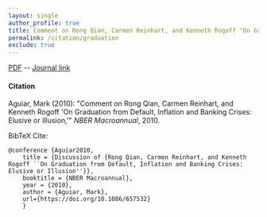 ```yaml
---
layout: single 
author_profile: true 
title: Comment on Rong Qian, Carmen Reinhart, and Kenneth Rogoff "On Graduation from Default, Inflation and Banking Crises: Elusive or Illusion" 
permalink: /citation/graduation
exclude: true
---
```


[PDF](https://markaguiar.github.io/files/discussion.pdf) -- [Journal link](https://doi.org/10.1086/657532)
#### Citation

Aguiar, Mark (2010): "Comment on Rong Qian, Carmen Reinhart, and Kenneth Rogoff 'On Graduation from Default, Inflation and Banking Crises: Elusive or Illusion,'" *NBER Macroannual*, 2010.



BibTeX Cite:

	@conference {Aguiar2010,
		title = {Discussion of {Rong Qian, Carmen Reinhart, and Kenneth Rogoff ``On Graduation from Default, Inflation and Banking Crises:  Elusive or Illusion''}},
		booktitle = {NBER Macroannual},
		year = {2010},
		author = {Aguiar, Mark},
		url={https://doi.org/10.1086/657532}
		}